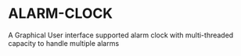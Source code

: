 # ALARM-CLOCK
A Graphical User interface supported alarm clock with multi-threaded capacity to handle multiple alarms
